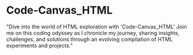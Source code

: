 # Code-Canvas_HTML
"Dive into the world of HTML exploration with 'Code-Canvas_HTML' Join me on this coding odyssey as I chronicle my journey, sharing insights, challenges, and solutions through an evolving compilation of HTML experiments and projects."

